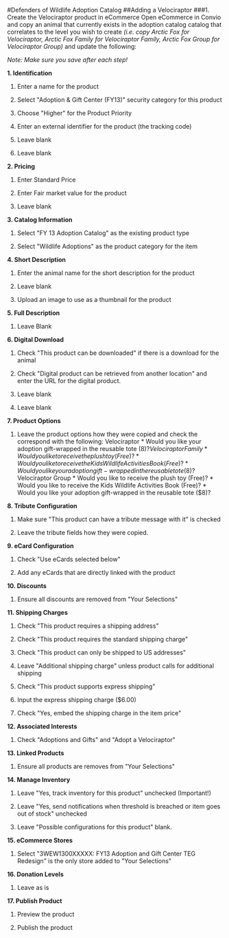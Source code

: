 #Defenders of Wildlife Adoption Catalog
##Adding a Velociraptor
###1. Create the Velociraptor product in eCommerce
Open eCommerce in Convio and copy an animal that currently exists in the adoption catalog catalog that correlates to the level you wish to create *(i.e. copy Arctic Fox for Velociraptor, Arctic Fox Family for Velociraptor Family, Arctic Fox Group for Velociraptor Group)* and update the following:

*Note: Make sure you save after each step!*

**1. Identification**

1. Enter a name for the product
	
2. Select "Adoption & Gift Center (FY13)" security category for this product
	
3. Choose "Higher" for the Product Priority
	
4. Enter an external identifier for the product (the tracking code)
	
5. Leave blank
	
6. Leave blank
	
**2. Pricing**
	
1. Enter Standard Price

2. Enter Fair market value for the product
	
3. Leave blank
	
**3. Catalog Information**
	
1. Select "FY 13 Adoption Catalog" as the existing product type
	
2. Select "Wildlife Adoptions" as the product category for the item
	
**4. Short Description**

1. Enter the animal name for the short description for the product
	
2. Leave blank
	
3. Upload an image to use as a thumbnail for the product
	
**5. Full Description**

1. Leave Blank	
	
**6. Digital Download**

1. Check "This product can be downloaded" if there is a download for the animal
	
2. Check "Digital product can be retrieved from another location" and enter the URL for the digital product.
	
3. Leave blank
	
4. Leave blank
	
**7. Product Options**

1. Leave the product options how they were copied and check the correspond with the following:
	Velociraptor
			* Would you like your adoption gift-wrapped in the reusable tote ($8)?
	Velociraptor Family
			* Would you like to receive the plush toy (Free)?
			* Would you like to receive the Kids Wildlife Activities Book (Free)?
			* Would you like your adoption gift-wrapped in the reusable tote ($8)?
	Velociraptor Group
			* Would you like to receive the plush toy (Free)?
			* Would you like to receive the Kids Wildlife Activities Book (Free)?
			* Would you like your adoption gift-wrapped in the reusable tote ($8)?
			
**8. Tribute Configuration**

1. Make sure "This product can have a tribute message with it" is checked

2. Leave the tribute fields how they were copied.

**9. eCard Configuration**

1. Check "Use eCards selected below"

2. Add any eCards that are directly linked with the product

**10. Discounts**

1. Ensure all discounts are removed from "Your Selections"

**11. Shipping Charges**

1. Check "This product requires a shipping address"

2. Check "This product requires the standard shipping charge"

3. Check "This product can only be shipped to US addresses"

4. Leave "Additional shipping charge" unless product calls for additional shipping

5. Check "This product supports express shipping"

6. Input the express shipping charge ($6.00)

7. Check "Yes, embed the shipping charge in the item price"

**12. Associated Interests**

1. Check "Adoptions and Gifts" and "Adopt a Velociraptor"

**13. Linked Products**

1. Ensure all products are removes from "Your Selections"

**14. Manage Inventory**

1. Leave "Yes, track inventory for this product" unchecked (Important!)

2. Leave "Yes, send notifications when threshold is breached or item goes out of stock" unchecked

3. Leave "Possible configurations for this product" blank.

**15. eCommerce Stores**

1. Select "3WEW1300XXXXX: FY13 Adoption and Gift Center TEG Redesign" is the only store added to "Your Selections"

**16. Donation Levels**

1. Leave as is

**17. Publish Product**

1. Preview the product

2. Publish the product
